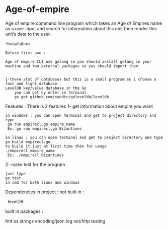 # Age-of-empire
Age of empire command line program which takes an Age of Empires name as a user input 
and search for information about this unit then render this unit’s data to the user.

-Installation

	Before first use :

	Age of empire CLI use golang so you should install golang in your machine and two external packages so you should import them 
	

	1-there alot of databeses but this is a small program so i choose a fast and light database  
    LevelDB key/value database in the Go 
		you can get by enter in terminal 
		go get github.com/syndtr/goleveldb/leveldb

Features :
There is 2 features 
1- get information about empire you want

	in windows : you can open terminal and get to project directory and type 
	 go run empirecl.go empire_name 
     Ex: go run empirecl.go Bizantines
	
	in linux : you can open terminal and get to project directory and type 
	go build empirecl.go 
	to build it just at first time then for usage
	./empirecl empire_name 
     Ex: ./empirecl Bizantines

	
2- make test for the program

    just type 
    go test 
    in cmd for both linux and windows
    
Dependencies in project :
  not built in :
  
   . levelDB
   
  built in packages :
  
 
 fmt
 os
 strings
 encoding/json
 log
 net/http
 testing
